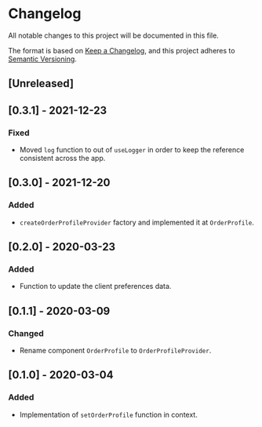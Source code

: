 # Changelog

All notable changes to this project will be documented in this file.

The format is based on [Keep a Changelog](https://keepachangelog.com/en/1.0.0/),
and this project adheres to [Semantic Versioning](https://semver.org/spec/v2.0.0.html).

## [Unreleased]

## [0.3.1] - 2021-12-23

### Fixed

- Moved `log` function to out of `useLogger` in order to keep the reference consistent across the app.

## [0.3.0] - 2021-12-20

### Added

- `createOrderProfileProvider` factory and implemented it at `OrderProfile`.

## [0.2.0] - 2020-03-23

### Added

- Function to update the client preferences data.

## [0.1.1] - 2020-03-09

### Changed

- Rename component `OrderProfile` to `OrderProfileProvider`.

## [0.1.0] - 2020-03-04

### Added

- Implementation of `setOrderProfile` function in context.
